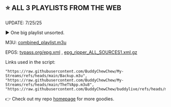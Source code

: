## ⭐ ALL 3 PLAYLISTS FROM THE WEB

UPDATE: 7/25/25

▶️ One big playlist unsorted.

M3U: [combined_playlist.m3u](https://raw.githubusercontent.com/BuddyChewChew/biglist/refs/heads/main/combined_playlist.m3u) 

EPGS: [tvpass.org/epg.xml](https://tvpass.org/epg.xml) , [epg_ripper_ALL_SOURCES1.xml.gz](https://epgshare01.online/epgshare01/epg_ripper_ALL_SOURCES1.xml.gz)

Links used in the script:

    "https://raw.githubusercontent.com/BuddyChewChew/My-Streams/refs/heads/main/Backup.m3u",
    "https://raw.githubusercontent.com/BuddyChewChew/My-Streams/refs/heads/main/TheTVApp.m3u8",
    "https://raw.githubusercontent.com/BuddyChewChew/buddylive/refs/heads/main/en/videoall.m3u

👉  Check out my repo [homepage](https://github.com/BuddyChewChew/My-Streams) for more goodies.
